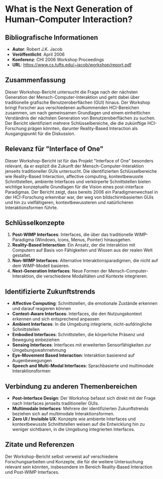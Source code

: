 # What is the Next Generation of Human-Computer Interaction?

## Bibliografische Informationen
- **Autor**: Robert J.K. Jacob
- **Veröffentlicht**: April 2006
- **Konferenz**: CHI 2006 Workshop Proceedings
- **URL**: https://www.cs.tufts.edu/~jacob/workshop/report.pdf

## Zusammenfassung
Dieser Workshop-Bericht untersucht die Frage nach der nächsten Generation der Mensch-Computer-Interaktion und geht dabei über traditionelle grafische Benutzeroberflächen (GUI) hinaus. Der Workshop bringt Forscher aus verschiedenen aufkommenden HCI-Bereichen zusammen, um nach gemeinsamen Grundlagen und einem einheitlichen Verständnis der nächsten Generation von Benutzeroberflächen zu suchen. Der Bericht identifiziert mehrere Schlüsselbereiche, die die zukünftige HCI-Forschung prägen könnten, darunter Reality-Based Interaction als Ausgangspunkt für die Diskussion.

## Relevanz für "Interface of One"
Dieser Workshop-Bericht ist für das Projekt "Interface of One" besonders relevant, da er explizit die Zukunft der Mensch-Computer-Interaktion jenseits traditioneller GUIs untersucht. Die identifizierten Schlüsselbereiche wie Reality-Based Interaction, affective computing, kontextbewusste Schnittstellen, ambiente Interfaces und verkörperte Schnittstellen bieten wichtige konzeptuelle Grundlagen für die Vision eines post-interface Paradigmas. Der Bericht zeigt, dass bereits 2006 ein Paradigmenwechsel in der HCI-Forschung erkennbar war, der weg von bildschirmbasierten GUIs und hin zu vielfältigeren, kontextbewussteren und natürlicheren Interaktionsformen führte.

## Schlüsselkonzepte
1. **Post-WIMP Interfaces**: Interfaces, die über das traditionelle WIMP-Paradigma (Windows, Icons, Menus, Pointer) hinausgehen.
2. **Reality-Based Interaction**: Ein Ansatz, der die Interaktion mit Computern auf Basis von Fähigkeiten und Wissen aus der realen Welt gestaltet.
3. **Non-WIMP Interfaces**: Alternative Interaktionsparadigmen, die nicht auf dem WIMP-Modell basieren.
4. **Next-Generation Interfaces**: Neue Formen der Mensch-Computer-Interaktion, die verschiedene Modalitäten und Kontexte integrieren.

## Identifizierte Zukunftstrends
- **Affective Computing**: Schnittstellen, die emotionale Zustände erkennen und darauf reagieren können
- **Context-Aware Interfaces**: Interfaces, die den Nutzungskontext erkennen und sich entsprechend anpassen
- **Ambient Interfaces**: In die Umgebung integrierte, nicht-aufdringliche Schnittstellen
- **Embodied Interfaces**: Schnittstellen, die körperliche Präsenz und Bewegung einbeziehen
- **Sensing Interfaces**: Interfaces mit erweiterten Sensorfähigkeiten zur Umgebungswahrnehmung
- **Eye-Movement Based Interaction**: Interaktion basierend auf Augenbewegungen
- **Speech and Multi-Modal Interfaces**: Sprachbasierte und multimodale Interaktionsformen

## Verbindung zu anderen Themenbereichen
- **Post-Interface Design**: Der Workshop befasst sich direkt mit der Frage nach Interfaces jenseits traditioneller GUIs.
- **Multimodale Interfaces**: Mehrere der identifizierten Zukunftstrends beziehen sich auf multimodale Interaktionsformen.
- **Zero UI / Invisible UX**: Konzepte wie ambiente Interfaces und kontextbewusste Schnittstellen weisen auf die Entwicklung hin zu weniger sichtbaren, in die Umgebung integrierten Interfaces.

## Zitate und Referenzen
Der Workshop-Bericht selbst verweist auf verschiedene Forschungsarbeiten und Konzepte, die für die weitere Untersuchung relevant sein könnten, insbesondere im Bereich Reality-Based Interaction und Post-WIMP Interfaces.
